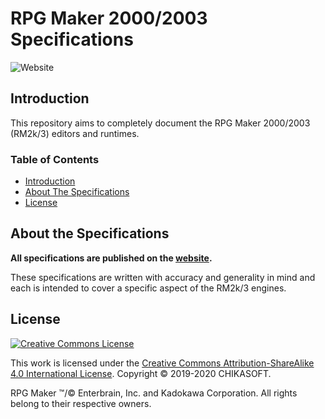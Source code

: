 # RPG Maker 2000/2003 Specifications
![Website](https://img.shields.io/website?down_color=lightgrey&down_message=offline&style=for-the-badge&up_color=blue&up_message=online&url=https%3A%2F%2Fchikasoft.github.io%2FRPG-Maker-Specifications%2F)

## Introduction
This repository aims to completely document the RPG Maker 2000/2003 (RM2k/3) editors and runtimes.

### Table of Contents
* [Introduction](#introduction)
* [About The Specifications](#about-the-specifications)
* [License](#license)

## About the Specifications
__All specifications are published on the [website](https://chikasoft.github.io/RPG-Maker-Specifications/).__

These specifications are written with accuracy and generality in mind and each is intended to cover a specific aspect of the RM2k/3 engines.

## License
[![Creative Commons License](https://i.creativecommons.org/l/by-sa/4.0/88x31.png)](http://creativecommons.org/licenses/by-sa/4.0/)

This work is licensed under the [Creative Commons Attribution-ShareAlike 4.0 International License](http://creativecommons.org/licenses/by-sa/4.0/).
Copyright &#169; 2019-2020 CHIKASOFT.

RPG Maker &#8482;/&#169; Enterbrain, Inc. and Kadokawa Corporation. All rights belong to their respective owners.
